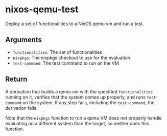 nixos-qemu-test
================

Deploy a set of functionalities to a NixOS qemu vm and run a test.


Arguments
------------

* `functionalities`: The set of functionalities
* `nixpkgs`: The nixpkgs checkout to use for the evaluation
* `test-command`: The test command to run on the VM

Return
-------

A derivation that builds a qemu vm with the specified `functionalities` running
on it, verifies that the system comes up properly, and runs `test-command` on
the system. If any step fails, including the `test-command`, the derivation
fails.

Note that the `nixpkgs` function to run a qemu VM does not properly handle
evaluating on a different system than the target, so neither does this
function.
